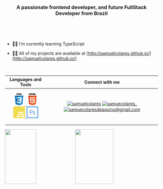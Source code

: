 <h1 align="center"></h1>
<h3 align="center">A passionate frontend developer, and future FullStack Developer from Brazil</h3>
<br><br><br>

- 🐱‍👓 I’m currently learning TypeScript

- 👨‍💻 All of my projects are available at [http://samuelcolares.github.io/](http://samuelcolares.github.io/)
<br><br><br>

<div align="left">

|  **Languages and Tools** | **Connect with me**  |
|:---:|:---:|
|  <p><a href="https://www.w3schools.com/css/" target="_blank" rel="noreferrer"> <img src="https://raw.githubusercontent.com/devicons/devicon/master/icons/css3/css3-original-wordmark.svg" alt="css3" width="40" height="40"/> </a> <a href="https://www.w3.org/html/" target="_blank" rel="noreferrer"> <img src="https://raw.githubusercontent.com/devicons/devicon/master/icons/html5/html5-original-wordmark.svg" alt="html5" width="40" height="40"/> </a> <a href="https://www.w3.org/html/" target="_blank" rel="noreferrer"> <img src="https://raw.githubusercontent.com/devicons/devicon/master/icons/javascript/javascript-plain.svg" alt="html5" width="40" height="40"/> </a> <a href="https://www.photoshop.com/en" target="_blank" rel="noreferrer"> <img src="https://raw.githubusercontent.com/devicons/devicon/master/icons/photoshop/photoshop-line.svg" alt="photoshop" width="40" height="40"/> </a></p>|<p><a href="https://linkedin.com/in/samuelcolares" target="blank"><img align="center" src="https://raw.githubusercontent.com/rahuldkjain/github-profile-readme-generator/master/src/images/icons/Social/linked-in-alt.svg" alt="samuelcolares" height="30" width="40" /></a> <a href="https://instagram.com/samuecolares_" target="blank"><img align="center" src="https://raw.githubusercontent.com/rahuldkjain/github-profile-readme-generator/master/src/images/icons/Social/instagram.svg" alt="samuecolares_" height="30" width="40" /></a> <a href="mailto:samuelcolaresdeaquino@gmail.com" target="blank"><img align="center" src="https://upload.wikimedia.org/wikipedia/commons/8/8c/Gmail_Icon_%282013-2020%29.svg" alt="samuecolaresdeaquino@gmail.com" height="30" width="40" /></a></p> |

</div>

<!--GIT STATUS-->
<div align="left">
<img height="180em" width="45%" src="https://github-readme-stats.vercel.app/api/top-langs/?username=samuelcolares&layout=compact&langs_count=7&theme=vision-friendly-dark"/>
  <a href="https://github.com/samuelcolares">
    <img height="180em" width="50%" src="https://github-readme-stats.vercel.app/api?username=samuelcolares&show_icons=true&theme=vision-friendly-dark&include_all_commits=true&count_private=true"/>
    
  </a>
</div>
<br>

